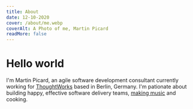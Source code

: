 ```yaml
---
title: About
date: 12-10-2020
cover: /about/me.webp
coverAlt: A Photo of me, Martin Picard
readMore: false
---
```


# Hello world

I'm Martin Picard, an agile software development consultant currently working for [ThoughtWorks](https://thoughtworks.com) based in Berlin, Germany. I'm pationate about building happy, effective software delivery teams, [making music](https://soundcloud.com/martin_andre) and cooking.
